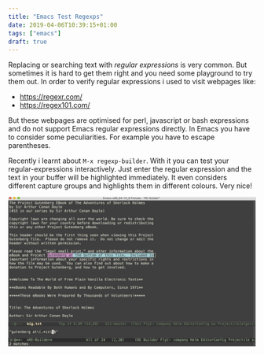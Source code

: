 ```yaml
---
title: "Emacs Test Regexps"
date: 2019-04-06T10:39:15+01:00
tags: ["emacs"]
draft: true
---
```



Replacing or searching text with *regular expressions* is very
common. But sometimes it is hard to get them right and you need some
playground to try them out. In order to verify regular expressions i
used to visit webpages like:

* https://regexr.com/
* https://regex101.com/

But these webpages are optimised for perl, javascript or bash
expressions and do not support Emacs regular expressions directly. In
Emacs you have to consider some peculiarities. For example you have to
escape parentheses.

Recently i learnt about `M-x regexp-builder`. With it you can test
your regular-expressions interactively. Just enter the regular
expression and the text in your buffer will be highlighted
immediately. It even considers different capture groups and highlights
them in different colours. Very nice!

![emacs_regexp_builder](/img/emacs_regexp_builder.png)
